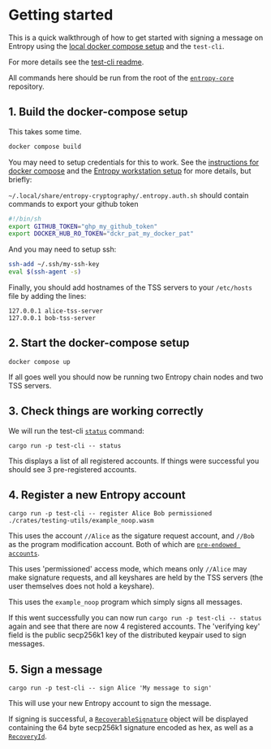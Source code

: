 
# Getting started

This is a quick walkthrough of how to get started with signing a message on Entropy using the [local docker compose setup](https://github.com/entropyxyz/meta/wiki/Local-devnet) and the `test-cli`.

For more details see the [test-cli readme](https://github.com/entropyxyz/entropy-core/tree/master/crates/test-cli).

All commands here should be run from the root of the [`entropy-core`](https://github.com/entropyxyz/entropy-core) repository.

## 1. Build the docker-compose setup 

This takes some time.

```bash
docker compose build
```

You may need to setup credentials for this to work. See the [instructions for docker compose](https://github.com/entropyxyz/meta/wiki/Local-devnet) and the [Entropy workstation setup](https://github.com/entropyxyz/entropy-workstation-setup) for more details, but briefly:

`~/.local/share/entropy-cryptography/.entropy.auth.sh` should contain commands to export your github token 

```sh 
#!/bin/sh
export GITHUB_TOKEN="ghp_my_github_token"
export DOCKER_HUB_RO_TOKEN="dckr_pat_my_docker_pat"
```

And you may need to setup ssh:

```bash
ssh-add ~/.ssh/my-ssh-key
eval $(ssh-agent -s)
```

Finally, you should add hostnames of the TSS servers to your `/etc/hosts` file by adding the lines:

```
127.0.0.1 alice-tss-server
127.0.0.1 bob-tss-server
```

## 2. Start the docker-compose setup

`docker compose up`

If all goes well you should now be running two Entropy chain nodes and two TSS servers.

## 3. Check things are working correctly

We will run the test-cli [`status`](https://github.com/entropyxyz/entropy-core/tree/master/crates/test-cli#status) command:

`cargo run -p test-cli -- status`

This displays a list of all registered accounts. If things were successful you should see 3 pre-registered accounts.

## 4. Register a new Entropy account

`cargo run -p test-cli -- register Alice Bob permissioned ./crates/testing-utils/example_noop.wasm`

This uses the account `//Alice` as the sigature request account, and `//Bob` as the program modification account. Both of which are [`pre-endowed accounts`](https://github.com/entropyxyz/entropy-core/blob/master/node/cli/src/endowed_accounts.rs).

This uses 'permissioned' access mode, which means only `//Alice` may make signature requests, and all keyshares are held by the TSS servers (the user themselves does not hold a keyshare).

This uses the `example_noop` program which simply signs all messages.

If this went successfully you can now run `cargo run -p test-cli -- status` again and see that there are now 4 registered accounts. The 'verifying key' field is the public secp256k1 key of the distributed keypair used to sign messages.

## 5. Sign a message

`cargo run -p test-cli -- sign Alice 'My message to sign'`

This will use your new Entropy account to sign the message.

If signing is successful, a [`RecoverableSignature`](https://docs.rs/synedrion/latest/synedrion/struct.RecoverableSignature.html)
object will be displayed containing the 64 byte secp256k1 signature encoded as hex, as well as a [`RecoveryId`](https://docs.rs/synedrion/latest/synedrion/ecdsa/struct.RecoveryId.html).
